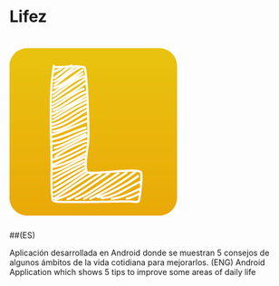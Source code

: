 # Lifez

# ![Lifez](app/src/main/res/drawable/logo.png)

##(ES) 

Aplicación desarrollada en Android donde se muestran 5 consejos de algunos ámbitos de la vida cotidiana para mejorarlos. (ENG) Android Application which shows 5 tips to improve some areas of daily life
